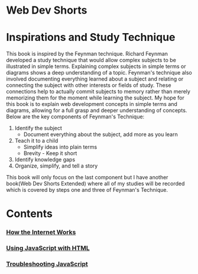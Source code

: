 # Web Dev Shorts
# Inspirations and Study Technique

This book is inspired by the Feynman technique. Richard Feynman developed a study technique that would allow complex subjects to be illustrated in simple terms. Explaining complex subjects in simple terms or diagrams shows a deep understanding of a topic. Feynman's technique also involved documenting everything learned about a subject and relating or connecting the subject with other interests or fields of study. These connections help to actually commit subjects to memory rather than merely memorizing them for the moment while learning the subject. My hope for this book is to explain web development concepts in simple terms and diagrams, allowing for a full grasp and deeper understanding of concepts. Below are the key components of Feynman's Technique:

   1. Identify the subject
      - Document everything about the subject, add more as you learn
   2. Teach it to a child
      - Simplify ideas into plain terms
      - Brevity - Keep it short
   3. Identify knowledge gaps
   4. Organize, simplify, and tell a story

This book will only focus on the last component but I have another book(Web Dev Shorts Extended) where all of my studies will be recorded which is covered by steps one and three of Feynman's Technique.

# Contents
### [How the Internet Works](https://github.com/Lettuce05/Dev-Shorts/blob/master/Web-Dev-Shorts/how-the-internet-works.md)
### [Using JavaScript with HTML](https://github.com/Lettuce05/Dev-Shorts/blob/master/Web-Dev-Shorts/using-javascript-with-html.md)
### [Troubleshooting JavaScript](https://github.com/Lettuce05/Dev-Shorts/blob/master/Web-Dev-Shorts/troubleshooting-javascript.md)
